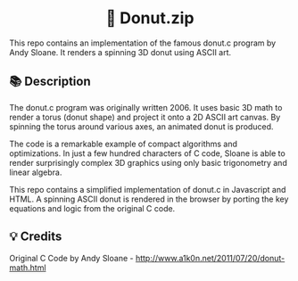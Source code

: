 <h1 align="center">
	🍩 Donut.zip
</h1>

This repo contains an implementation of the famous donut.c program by Andy Sloane. It renders a spinning 3D donut using ASCII art.

## 📚 Description

The donut.c program was originally written 2006. It uses basic 3D math to render a torus (donut shape) and project it onto a 2D ASCII art canvas. By spinning the torus around various axes, an animated donut is produced. 

The code is a remarkable example of compact algorithms and optimizations. In just a few hundred characters of C code, Sloane is able to render surprisingly complex 3D graphics using only basic trigonometry and linear algebra.

This repo contains a simplified implementation of donut.c in Javascript and HTML. A spinning ASCII donut is rendered in the browser by porting the key equations and logic from the original C code.

## 💡 Credits

Original C Code by Andy Sloane - http://www.a1k0n.net/2011/07/20/donut-math.html
